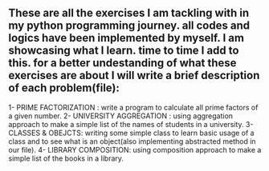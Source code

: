 These are all the exercises I am tackling with in my python programming journey. 
all codes and logics have been implemented by myself.
I am showcasing what I learn. 
time to time I add to this.
for a better undestanding of what these exercises are about I will write a brief description of each problem(file):
------------------------------
1- PRIME FACTORIZATION : write a program to calculate all prime factors of a given number.
2- UNIVERSITY AGGREGATION : using aggregation approach to make a simple list of the names of students in a university.
3- CLASSES & OBEJCTS: writing some simple class to learn basic usage of a class and to see what is an object(also implementing abstracted method in our file).
4- LIBRARY COMPOSITION: using composition approach to make a simple list of the books in a library.
